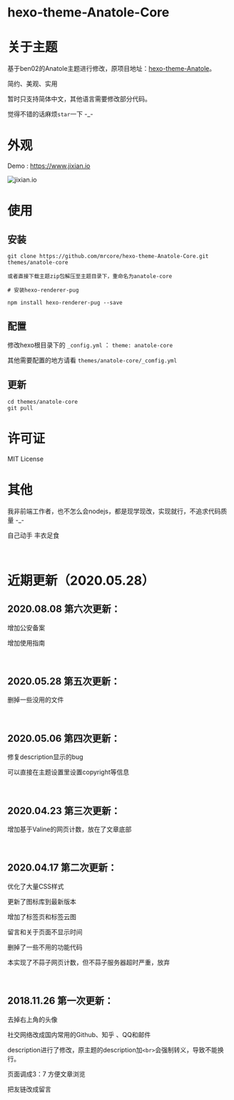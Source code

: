# hexo-theme-Anatole-Core


# 关于主题
基于ben02的Anatole主题进行修改，原项目地址：[hexo-theme-Anatole](https://github.com/Ben02/hexo-theme-Anatole)。

简约、美观、实用

暂时只支持简体中文，其他语言需要修改部分代码。

觉得不错的话麻烦`star`一下 -_-


# 外观
Demo : https://www.jixian.io

![jixian.io](https://qn.jixian.io/demo.jpg)


# 使用

## 安装
``` 
git clone https://github.com/mrcore/hexo-theme-Anatole-Core.git themes/anatole-core

或者直接下载主题zip包解压至主题目录下，重命名为anatole-core

# 安装hexo-renderer-pug

npm install hexo-renderer-pug --save

```

## 配置
修改hexo根目录下的 `_config.yml` ： `theme: anatole-core`

其他需要配置的地方请看 `themes/anatole-core/_comfig.yml`

## 更新
``` 
cd themes/anatole-core
git pull
```

# 许可证
MIT License

# 其他
我非前端工作者，也不怎么会nodejs，都是现学现改，实现就行，不追求代码质量 -_-

自己动手 丰衣足食

<br>

# 近期更新（2020.05.28）

## 2020.08.08 第六次更新：
增加公安备案

增加使用指南

<br>

## 2020.05.28 第五次更新：
删掉一些没用的文件

<br>

## 2020.05.06 第四次更新：
修复description显示的bug

可以直接在主题设置里设置copyright等信息

<br>

## 2020.04.23 第三次更新：
增加基于Valine的网页计数，放在了文章底部

<br>

## 2020.04.17 第二次更新：
优化了大量CSS样式

更新了图标库到最新版本

增加了标签页和标签云图

留言和关于页面不显示时间

删掉了一些不用的功能代码

本实现了不蒜子网页计数，但不蒜子服务器超时严重，放弃

<br>

## 2018.11.26 第一次更新：
去掉右上角的头像

社交网络改成国内常用的Github、知乎 、QQ和邮件

description进行了修改，原主题的description加`<br>`会强制转义，导致不能换行。

页面调成3：7 方便文章浏览

把友链改成留言
